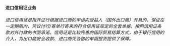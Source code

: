 #### 进口信用证业务
###### 进口信用证是指开证行根据进口商的申请向受益人（国外出口商）开具的，保证在一定期限内，凭议付行/寄单行寄来的符合信用证规定的全套单据，按照信用证条款对外付款的书面承诺。信用证是比较完善的国际贸易结算方式，由于银行信用的介入，为出口商安全收款、进口商凭合格的单据提货提供了保障。
#### 
